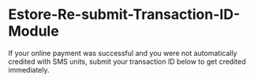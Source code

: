# Estore-Re-submit-Transaction-ID-Module
If your online payment was successful and you were not automatically credited with SMS units, submit your transaction ID below to get credited immediately. 
